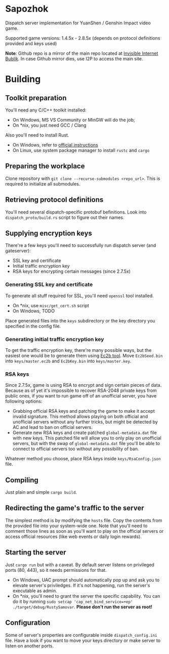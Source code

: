 # Sapozhok

Dispatch server implementation for YuanShen / Genshin Impact video game.

Supported game versions: 1.4.5x - 2.8.5x (depends on protocol definitions provided and keys used)

**Note**: Github repo is a mirror of the main repo located at [Invisible Internet Bublik](http://bublik.i2p).
In case Github mirror dies, use I2P to access the main site.

# Building

## Toolkit preparation

You'll need any C/C++ toolkit installed:

- On Windows, MS VS Community or MinGW will do the job;
- On *nix, you just need GCC / Clang

Also you'll need to install Rust.

- On Windows, refer to [official instructions](https://www.rust-lang.org/tools/install)
- On Linux, use system package manager to install `rustc` and `cargo`

## Preparing the workplace

Clone repository with `git clone --recurse-submodules <repo_url>`. This is required to initialize all submodules.

## Retrieving protocol definitions

You'll need several dispatch-specific protobuf befinitions. Look into `dispatch_proto/build.rs` script to figure out their names.

## Supplying encryption keys

There're a few keys you'll need to successfully run dispatch server (and gateserver):

- SSL key and certificate
- Initial traffic encryption key
- RSA keys for encrypting certain messages (since 2.7.5x)

### Generating SSL key and certificate

To generate all stuff required for SSL, you'll need `openssl` tool installed.

- On *nix, use `misc/get_cert.sh` script
- On Windows, TODO

Place generated files into the `keys` subdirectory or the key directory you specified in the config file.

### Generating initial traffic encryption key

To get the traffic encryption key, there're many possible ways, but the easiest one would be to generate them using
[Ec2b tool](https://github.com/Jasuf/Ec2b). Move `Ec2bSeed.bin` into `keys/master.ec2b` and `Ec2bKey.bin` into `keys/master.key`.

### RSA keys

Since 2.7.5x, game is using RSA to encrypt and sign certain pieces of data. Because as of yet it's impossible to recover RSA-2048 
private keys from public ones, if you want to run game off of an unofficial server, you have following options:

- Grabbing official RSA keys and patching the game to make it accept invalid signature. This method allows playing on both official and
  unofficial servers without any further tricks, but might be detected by AC and lead to ban on official servers.
- Generate new RSA keys and create patched `global-metadata.dat` file with new keys. This patched file will allow you to only play 
  on unofficial servers, but with the swap of `global-metadata.dat` file you'll be able to connect to official servers too without 
  any possibility of ban.

Whatever method you choose, place RSA keys inside `keys/RsaConfig.json` file.

## Compiling

Just plain and simple `cargo build`.

## Redirecting the game's traffic to the server

The simplest method is by modifying the `hosts` file. Copy the contents from the provided file into your system-wide one.
Note that you'll need to comment those lines as soon as you'll want to play on the official servers or access official
resources (like web events or daily login rewards).

## Starting the server

Just `cargo run` but with a caveat. By default server listens on privileged ports (80, 443), so it needs permissions for that.

- On Windows, UAC prompt should automatically pop up and ask you to elevate server's priviledges. If it's not happening, run the server's
  executable as admin.
- On *nix, you'll need to grant the server the specific capability. You can do it by running `sudo setcap 'cap_net_bind_service=+ep' ./target/debug/RustySamovar`. **Please don't run the server as root!**

## Configuration

Some of server's properties are configurable inside `dispatch_config.ini` file. Have a look if you want to move your keys directory or
make server to listen on another ports.
